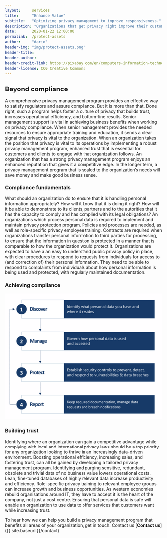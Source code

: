 ```yaml
---
layout:     services
title:      "Enhance Value"
subtitle:   "Optimizing privacy management to improve responsiveness."
description: "Organizations that get privacy right improve their customer relationships, operational efficiency, and bottom-line results."
date:       2020-01-22 12:00:00
permalink:  /protect-assets
author:     "dario"
header-img: "img/protect-assets.png"
header-title:
header-author:
header-credit-link: https://pixabay.com/en/computers-information-technology-2652997/
header-license: CC0 Creative Commons
---
```


## Beyond compliance
A comprehensive privacy management program provides an effective way to satisfy regulators and assure compliance. But it is more than that. Done right, such a program helps foster a culture of privacy that builds trust, increases operational efficiency, and bottom-line results. Senior management support is vital in achieving business benefits when working on privacy compliance. When senior management provides the needed resources to ensure appropriate training and education, it sends a clear signal that privacy is vital to the organization. When an organization takes the position that privacy is vital to its operations by implementing a robust privacy management program, enhanced trust that is essential for customers and clients to engage with that organization follows. An organization that has a strong privacy management program enjoys an enhanced reputation that gives it a competitive edge. In the longer term, a privacy management program that is scaled to the organization’s needs will save money and make good business sense.

### Compliance fundamentals 
What should an organization do to ensure that it is handling personal information appropriately? How will it know that it is doing it right? How will it be able to demonstrate to its clients, partners and to the autorities that it has the capacity to comply and has complied with its legal obligations? An organizations which process personal data is required to implement and maintain privacy protection program. Policies and processes are needed, as well as role-specific privacy employee training. Contracts are required when organizations transfer personal information to third parties for processing, to ensure that the information in question is protected in a manner that is comparable to how the organization would protect it. Organizations are expected to have a an easy to understand public privacy policy in place, with clear procedures to respond to requests from individuals for access to (and correction of) their personal information. They need to be able to respond to complaints from individuals about how personal information is being used and protected, with regularly maintained documentation.

### Achieving compliance
![4 step compliance methodology](img/compliance4stepmethodology.png)

### Building trust  
Identifying where an organization can gain a competitive advantage while complying with local and international privacy laws should be a top priority for any organization looking to thrive in an increasingly data-driven environment. Boosting operational efficiency, increasing sales, and fostering trust, can all be gained by developing a tailored privacy management program. Identifying and purging sensitive, redundant, obsolete and trivial data of no business value lowers operational costs. Lean, fine-tuned databases of highly relevant data increase productivity and efficiency. Role-specific privacy training to relevant employee groups can increase growth and business opportunities. As western economies rebuild organisations around IT, they have to accept it is the heart of the company, not just a cost centre. Ensuring that personal data is safe will enable an organization to use data to offer services that customers want while increasing trust.

To hear how we can help you build a privacy management program that benefits all areas of your organization, get in touch. Contact us [**Contact us**]({{ site.baseurl }}/contact)
